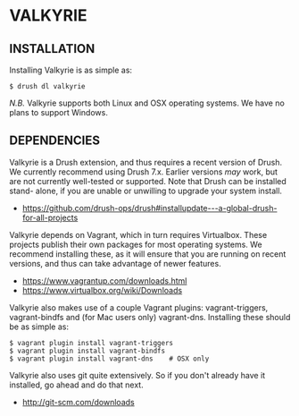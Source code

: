 VALKYRIE
========

INSTALLATION
------------

Installing Valkyrie is as simple as:

    $ drush dl valkyrie

*N.B.* Valkyrie supports both Linux and OSX operating systems. We have no plans
to support Windows.


DEPENDENCIES
------------

Valkyrie is a Drush extension, and thus requires a recent version of Drush. We
currently recommend using Drush 7.x. Earlier versions *may* work, but are not
currently well-tested or supported. Note that Drush can be installed stand-
alone, if you are unable or unwilling to upgrade your system install.

 * https://github.com/drush-ops/drush#installupdate---a-global-drush-for-all-projects

Valkyrie depends on Vagrant, which in turn requires Virtualbox. These projects
publish their own packages for most operating systems. We recommend installing
these, as it will ensure that you are running on recent versions, and thus can
take advantage of newer features.

 * https://www.vagrantup.com/downloads.html
 * https://www.virtualbox.org/wiki/Downloads

Valkyrie also makes use of a couple Vagrant plugins: vagrant-triggers,
vagrant-bindfs and (for Mac users only) vagrant-dns. Installing these should be
as simple as:

    $ vagrant plugin install vagrant-triggers
    $ vagrant plugin install vagrant-bindfs
    $ vagrant plugin install vagrant-dns    # OSX only

Valkyrie also uses git quite extensively. So if you don't already have it
installed, go ahead and do that next.

 * http://git-scm.com/downloads
